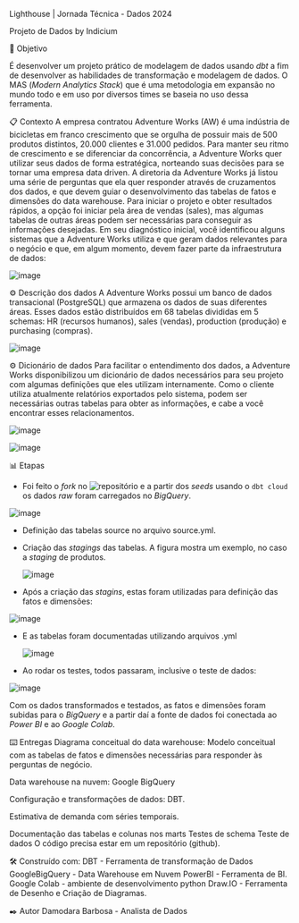 Lighthouse | Jornada Técnica - Dados 2024

Projeto de Dados by Indicium

🚀 Objetivo

É desenvolver um projeto prático de modelagem de dados usando *dbt* a fim de desenvolver as habilidades de transformação e modelagem de dados. O MAS (*Modern Analytics Stack*) que é uma metodologia em expansão no mundo todo e em uso por diversos times se baseia no uso dessa ferramenta.

📋 Contexto
A empresa contratou Adventure Works (AW) é uma indústria de bicicletas em franco crescimento que se orgulha de possuir mais de 500 produtos distintos, 20.000 clientes e 31.000 pedidos. Para manter seu ritmo de crescimento e se diferenciar da concorrência, a Adventure Works quer utilizar seus dados de forma estratégica, norteando suas decisões para se tornar uma empresa data driven. A diretoria da Adventure Works já listou uma série de perguntas que ela quer responder através de cruzamentos dos dados, e que devem guiar o desenvolvimento das tabelas de fatos e dimensões do data warehouse. Para iniciar o projeto e obter resultados rápidos, a opção foi iniciar pela área de vendas (sales), mas algumas tabelas de outras áreas podem ser necessárias para conseguir as informações desejadas. Em seu diagnóstico inicial, você identificou alguns sistemas que a Adventure Works utiliza e que geram dados relevantes para o negócio e que, em algum momento, devem fazer parte da infraestrutura de dados:

![image](https://github.com/DamodaraBarbosa/LH_AW_DAMODARA/assets/107199898/5c2e5c69-b8d5-41e5-a6f1-0fda2d22812f)

⚙️ Descrição dos dados
A Adventure Works possui um banco de dados transacional (PostgreSQL) que armazena os dados de suas diferentes áreas. Esses dados estão distribuídos em 68 tabelas divididas em 5 schemas: HR (recursos humanos), sales (vendas), production (produção) e purchasing (compras).

![image](https://github.com/DamodaraBarbosa/LH_AW_DAMODARA/assets/107199898/908b1c10-60aa-4d1f-b449-6f4c81ebe0eb)

⚙️ Dicionário de dados
Para facilitar o entendimento dos dados, a Adventure Works disponibilizou um dicionário de dados necessários para seu projeto com algumas definições que eles utilizam internamente. Como o cliente utiliza atualmente relatórios exportados pelo sistema, podem ser necessárias outras tabelas para obter as informações, e cabe a você encontrar esses relacionamentos.

![image](https://github.com/DamodaraBarbosa/LH_AW_DAMODARA/assets/107199898/6a8ed232-8763-4d5b-a3a4-5b367f5969db)

![image](https://github.com/DamodaraBarbosa/LH_AW_DAMODARA/assets/107199898/1138b90b-38ab-44da-9206-f1da44f4fe23)

📊 Etapas

* Foi feito o *fork* no ![repositório](https://github.com/techindicium/academy-dbt) e a partir dos *seeds* usando o `dbt cloud` os dados *raw* foram carregados no *BigQuery*.

![image](https://github.com/DamodaraBarbosa/LH_AW_DAMODARA/assets/107199898/9ce5bfab-f9c9-4800-94cd-f065d907f0d5)

* Definição das tabelas source no arquivo source.yml.
  
* Criação das *stagings* das tabelas. A figura mostra um exemplo, no caso a *staging* de produtos.

  ![image](https://github.com/DamodaraBarbosa/LH_AW_DAMODARA/assets/107199898/0448954c-1a5f-413a-95e1-5eef0dbfd2aa)

* Após a criação das *stagins*, estas foram utilizadas para definição das fatos e dimensões:

 ![image](https://github.com/DamodaraBarbosa/LH_AW_DAMODARA/assets/107199898/2b13ca26-e6b2-4185-93d7-10e0362f06c8)

 * E as tabelas foram documentadas utilizando arquivos .yml

   ![image](https://github.com/DamodaraBarbosa/LH_AW_DAMODARA/assets/107199898/5423f6d0-6a8b-4e76-a5ea-844c2960e1bb)

* Ao rodar os testes, todos passaram, inclusive o teste de dados:

 ![image](https://github.com/DamodaraBarbosa/LH_AW_DAMODARA/assets/107199898/0f85359b-fc00-4fef-b18f-783ec6a62285)

Com os dados transformados e testados, as fatos e dimensões foram subidas para o *BigQuery* e a partir daí a fonte de dados foi conectada ao *Power BI* e ao *Google Colab*.

⌨️ Entregas
Diagrama conceitual do data warehouse: Modelo conceitual com as tabelas de fatos e dimensões necessárias para responder às perguntas de negócio.

Data warehouse na nuvem: Google BigQuery

Configuração e transformações de dados: DBT.

Estimativa de demanda com séries temporais.

Documentação das tabelas e colunas nos marts
Testes de schema
Teste de dados
O código precisa estar em um repositório (github).

🛠️ Construído com:
DBT - Ferramenta de transformação de Dados
GoogleBigQuery - Data Warehouse em Nuvem
PowerBI - Ferramenta de BI.
Google Colab - ambiente de desenvolvimento python
Draw.IO - Ferramenta de Desenho e Criação de Diagramas.

✒️ Autor
Damodara Barbosa - Analista de Dados
